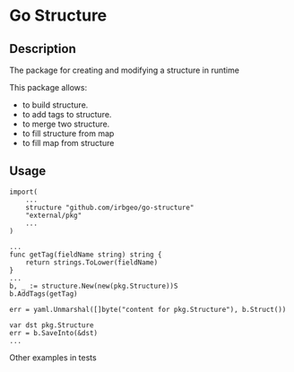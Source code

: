 # Go Structure

## Description

The package for creating and modifying a structure in runtime

This package allows:

- to build structure.
- to add tags to structure.
- to merge two structure.
- to fill structure from map
- to fill map from structure

## Usage

```golang
import(
    ...
    structure "github.com/irbgeo/go-structure"
    "external/pkg"
    ...
)

...
func getTag(fieldName string) string {
	return strings.ToLower(fieldName)
}
...
b, _ := structure.New(new(pkg.Structure))S
b.AddTags(getTag)

err = yaml.Unmarshal([]byte("content for pkg.Structure"), b.Struct())

var dst pkg.Structure
err = b.SaveInto(&dst)
...

```

Other examples in tests
